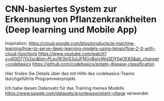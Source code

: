 # CNN-basiertes System zur Erkennung von Pflanzenkrankheiten (Deep learning und Mobile App)

Inspiration: 
https://cloud.google.com/blog/products/ai-machine-learning/how-to-serve-deep-learning-models-using-tensorflow-2-0-with-cloud-functions
https://www.youtube.com/watch?v=dGtDTjYs3xc&list=PLeo1K3hjS3utJFNGyBpIvjWgSDY0eOE8S&ab_channel=codebasics
https://github.com/codebasics/potato-disease-classification


Hier finden Sie Details über das mit Hilfe des codebasics-Teams durchgeführte Programmierprojekt.

Ich habe diesen Datensatz für das Training meines Modells https://www.kaggle.com/datasets/arjuntejaswi/plant-village verwendet.
